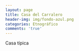 ```yaml
---
layout: page
title: Casa del Carralero
header-img: img/fondo-azul.png
categories: Etnográfico
comments: 'true'
---
```



Casa típica

<div class="photos">
</div>
